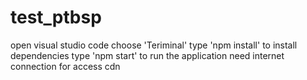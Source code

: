 # test_ptbsp

open visual studio code
choose 'Teriminal'
type 'npm install' to install dependencies
type 'npm start' to run the application
need internet connection for access cdn 
